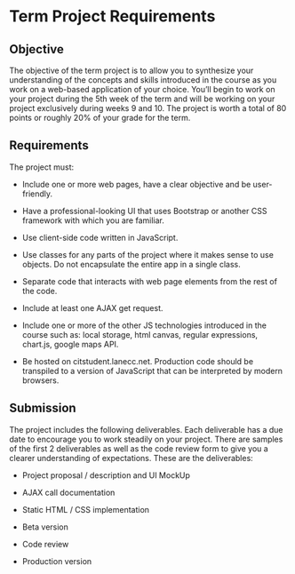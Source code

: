 <h1>Term Project Requirements</h1>


## Objective
The objective of the term project is to allow you to synthesize your understanding of the concepts and
skills introduced in the course as you work on a web-based application of your choice. You’ll begin to
work on your project during the 5th week of the term and will be working on your project exclusively
during weeks 9 and 10. The project is worth a total of 80 points or roughly 20% of your grade for the
term.

## Requirements
The project must:

- Include one or more web pages, have a clear objective and be user-friendly.

- Have a professional-looking UI that uses Bootstrap or another CSS framework with which you
  are familiar.

- Use client-side code written in JavaScript. 
  
- Use classes for any parts of the project where it makes sense to use objects. Do not encapsulate the entire app in a single class.
  
- Separate code that interacts with web page elements from the rest of the code.
  
- Include at least one AJAX get request.

- Include one or more of the other JS technologies introduced in the course such as: local
  storage, html canvas, regular expressions, chart.js, google maps API.

- Be hosted on citstudent.lanecc.net. Production code should be transpiled to a version of
  JavaScript that can be interpreted by modern browsers.

## Submission

The project includes the following deliverables. Each deliverable has a due date to encourage you to work steadily on your project. There are samples of the first 2 deliverables as well as the code review form to give you a clearer understanding of expectations. These are the deliverables:

- Project proposal / description and UI MockUp

- AJAX call documentation

- Static HTML / CSS implementation

- Beta version

- Code review

- Production version
